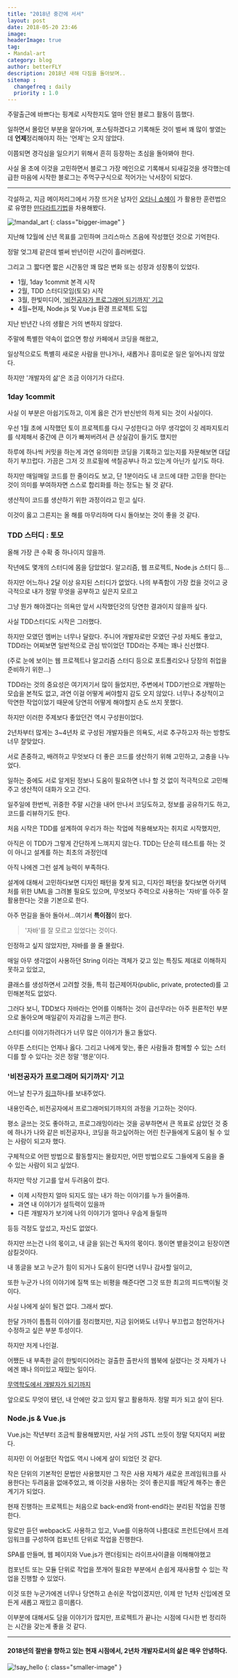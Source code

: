 ```yaml
---
title: "2018년 중간에 서서"
layout: post
date: 2018-05-20 23:46
image: 
headerImage: true
tag:
- Mandal-art 
category: blog
author: betterFLY
description: 2018년 새해 다짐을 돌아보며..
sitemap :
  changefreq : daily
  priority : 1.0
---
```



주말출근에 바쁘다는 핑계로 시작한지도 얼마 안된 블로그 활동이 뜸했다.

일하면서 몰랐던 부분을 알아가며, 포스팅하겠다고 기록해둔 것이 벌써 꽤 많이 쌓였는데 **언제**정리해야지 하는 '언제'는 오지 않았다.

이쯤되면 경각심을 일으키기 위해서 흔히 등장하는 초심을 돌아봐야 한다.

사실 올 초에 이것을 고민하면서 블로그 가장 메인으로 기록해서 되새길것을 생각했는데 급한 마음에 시작한 블로그는 주먹구구식으로 적어가는 낙서장이 되었다.

---

각설하고, 지금 메이저리그에서 가장 뜨거운 남자인 [오타니 쇼헤이](https://namu.wiki/w/%EC%98%A4%ED%83%80%EB%8B%88%20%EC%87%BC%ED%97%A4%EC%9D%B4) 가 활용한 훈련법으로 유명한 [만다라트기법](https://www.facebook.com/hantennis/posts/1704397349774019/)을 차용해봤다.

![!mandal_art](/assets/images/180520/mandal_art.png)
{: class="bigger-image" }

지난해 12월에 신년 목표를 고민하며 크리스마스 즈음에 작성했던 것으로 기억한다.

정말 엊그제 같은데 벌써 반년이란 시간이 흘러버렸다.

그리고 그 짧다면 짧은 시간동안 꽤 많은 변화 또는 성장과 성장통이 있었다.

- 1월, 1day 1commit 본격 시작
- 2월, TDD 스터디모임(토모) 시작
- 3월, 한빛미디어, ['비전공자가 프로그래머 되기까지' 기고](http://www.realhanbit.co.kr/books/132/pages/1313/preview)
- 4월~현재, Node.js 및 Vue.js 환경 프로젝트 도입

지난 반년간 나의 생활은 거의 변하지 않았다.

주말에 특별한 약속이 없으면 항상 카페에서 코딩을 해왔고,

일상적으로도 특별히 새로운 사람을 만나거나, 새롭거나 흥미로운 일은 일어나지 않았다.

하지만 '개발자의 삶'은 조금 이야기가 다르다.

### 1day 1commit
사실 이 부분은 아쉽기도하고, 이게 옳은 건가 반신반의 하게 되는 것이 사실이다.

우선 1월 초에 시작했던 토이 프로젝트를 다시 구성한다고 아무 생각없이 깃 레파지토리를 삭제해서 중간에 큰 이가 빠져버려서 큰 상실감이 들기도 했지만

하루에 하나씩 커밋을 하는게 과연 유의미한 코딩을 기록하고 있는지를 자문해보면 대답하기 부끄럽다. 가끔은 그저 깃 프로필에 색칠공부나 하고 있는게 아닌가 싶기도 하다.

하지만 매일매일 코드를 한 줄이라도 보고, 단 1분이라도 내 코드에 대한 고민을 한다는 것이 의미를 부여하자면 스스로 합리화를 하는 정도는 될 것 같다.

생산적이 코드를 생산하기 위한 과정이라고 믿고 싶다.

이것이 옳고 그른지는 올 해를 마무리하며 다시 돌아보는 것이 좋을 것 같다.


### TDD 스터디 : 토모
올해 가장 큰 수확 중 하나이지 않을까.

작년에도 몇개의 스터디에 몸을 담았었다. 알고리즘, 웹 프로젝트, Node.js 스터디 등...

하지만 어느하나 2달 이상 유지된 스터디가 없었다. 나의 부족함이 가장 컸을 것이고 궁극적으로 내가 정말 무엇을 공부하고 싶은지 모르고

그냥 뭔가 해야겠다는 의욕만 앞서 시작했던것의 당연한 결과이지 않을까 싶다.

사실 TDD스터디도 시작은 그러했다.

하지만 모였던 멤버는 너무나 달랐다. 주니어 개발자로만 모였던 구성 자체도 좋았고, TDD라는 어찌보면 일반적으로 관심 밖이었던 TDD라는 주제는 꽤나 신선했다.

(주로 눈에 보이는 웹 프로젝트나 알고리즘 스터디 등으로 포트폴리오나 당장의 취업을 준비하기 위한...)

TDD라는 것의 중요성은 여기저기서 많이 들었지만, 주변에서 TDD기반으로 개발하는 모습을 본적도 없고, 과연 이걸 어떻게 써야할지 감도 오지 않았다. 너무나 추상적이고 막연한 작업이었기 때문에 당연히 어떻게 해야할지 손도 쓰지 못했다.

하지만 이러한 주제보다 좋았던건 역시 구성원이었다.

2년차부터 많게는 3~4년차 로 구성된 개발자들은 의욕도, 서로 추구하고자 하는 방향도 너무 잘맞았다.

서로 존중하고, 배려하고 무엇보다 더 좋은 코드를 생산하기 위해 고민하고, 고충을 나누었다.

일하는 중에도 서로 알게된 정보나 도움이 필요하면 너나 할 것 없이 적극적으로 고민해주고 생산적이 대화가 오고 간다.

일주일에 한번씩, 귀중한 주말 시간을 내어 만나서 코딩도하고, 정보를 공유하기도 하고, 코드를 리뷰하기도 한다.

처음 시작은 TDD를 설계하여 우리가 하는 작업에 적용해보자는 취지로 시작했지만,

아직은 이 TDD가 그렇게 간단하게 느껴지지 않는다. TDD는 단순히 테스트를 하는 것이 아니고 설계를 하는 최초의 과정인데

아직 나에겐 그런 설계 능력이 부족하다.

설계에 대해서 고민하다보면 디자인 패턴을 찾게 되고, 디자인 패턴을 찾다보면 아키텍처를 위한 UML을 그려볼 필요도 있으며, 무엇보다 주력으로 사용하는 '자바'를 아주 잘 활용한다는 것을 기본으로 한다.

아주 먼길을 돌아 돌아서...여기서 **특이점**이 왔다.

>'자바'를 잘 모르고 있었다는 것이다.

인정하고 싶지 않았지만, 자바를 쓸 줄 몰랐다.

매일 아무 생각없이 사용하던 String 이라는 객체가 갖고 있는 특징도 제대로 이해하지 못하고 있었고,

클래스를 생성하면서 고려할 것들, 특히 접근제어자(public, private, protected)를 고민해본적도 없었다.

그러다 보니, TDD보다 자바라는 언어를 이해하는 것이 급선무라는 아주 원론적인 부분으로 돌아오며 매일같이 자괴감을 느끼곤 한다.

스터디를 이야기하려다가 너무 많은 이야기가 돌고 돌았다.

아무튼 스터디는 언제나 옳다. 그리고 나에게 맞는, 좋은 사람들과 함께할 수 있는 스터디를 할 수 있다는 것은 정말 '행운'이다.


### '비전공자가 프로그래머 되기까지' 기고
어느날 친구가 [링크](http://www.hanbit.co.kr/realtime/project/view.html?hrp_code=PRJ7806847043)하나를 보내주었다.

내용인즉슨, 비전공자에서 프로그래머되기까지의 과정을 기고하는 것이다.

평소 글쓰는 것도 좋아하고, 프로그래밍이라는 것을 공부하면서 큰 목표로 삼았던 것 중에 하나가 나와 같은 비전공자나, 코딩을 하고싶어하는 어린 친구들에게 도움이 될 수 있는 사람이 되고자 했다.

구체적으로 어떤 방법으로 활동할지는 몰랐지만, 어떤 방법으로도 그들에게 도움을 줄 수 있는 사람이 되고 싶었다.

하지만 막상 기고를 앞서 두려움이 컸다. 
- 이제 시작한지 얼마 되지도 않는 내가 하는 이야기를 누가 들어줄까.
- 과연 내 이야기가 설득력이 있을까
- 다른 개발자가 보기에 나의 이야기가 얼마나 우숩게 들릴까

등등 걱정도 앞섰고, 자신도 없었다.

하지만 쓰는건 나의 몫이고, 내 글을 읽는건 독자의 몫이다. 똥이면 뱉을것이고 된장이면 삼킬것이다.

내 똥글을 보고 누군가 힘이 되거나 도움이 된다면 너무나 감사할 일이고,

또한 누군가 나의 이야기에 질책 또는 비평을 해준다면 그것 또한 최고의 피드백이될 것이다.

사실 나에게 실이 될건 없다. 그래서 썼다.

한달 가까이 틈틈히 이야기를 정리했지만, 지금 읽어봐도 너무나 부끄럽고 첨언하거나 수정하고 싶은 부분 투성이다.

하지만 저게 나인걸.

어쨌든 내 부족한 글이 한빛미디어라는 걸출한 출판사의 웹북에 실렸다는 것 자체가 나에겐 꽤나 의미있고 재밌는 일이다.

[무역학도에서 개발자가 되기까지](http://www.realhanbit.co.kr/books/132/pages/1313/preview)

앞으로도 무엇이 됐던, 내 안에만 갖고 있지 말고 활용하자. 정말 피가 되고 살이 된다.


### Node.js & Vue.js
Vue.js는 작년부터 조금씩 활용해봤지만, 사실 거의 JSTL 쓰듯이 정말 덕지덕지 써왔다. 

히자민 이 어설펐던 작업도 역시 나에게 살이 되었던 것 같다.

작은 단위의 기본적인 문법만 사용했지만 그 작은 사용 자체가 새로운 프레임워크를 사용한다는 두려움을 없애주었고, 왜 이것을 사용하는 것이 좋은지를 깨닫게 해주는 좋은 계기가 되었다.

현재 진행하는 프로젝트는 처음으로 back-end와 front-end라는 분리된 작업을 진행한다.

말로만 듣던 webpack도 사용하고 있고, Vue를 이용하여 나름대로 프런트단에서 프레임워크를 구성하여 컴포넌트 단위로 작업을 진행한다.

SPA를 만들며, 웹 페이지와 Vue.js가 랜더링되는 라이프사이클을 이해해야했고

컴포넌트 또는 모듈 단위로 작업을 쪼개어 필요한 부분에서 손쉽게 재사용할 수 있는 작업을 진행할 수 있었다.

이것 또한 누군가에겐 너무나 당연하고 손쉬운 작업이겠지만, 이제 만 1년차 신입에겐 모든게 새롭고 재밌고 흥미롭다.

이부분에 대해서도 담을 이야기가 많지만, 프로젝트가 끝나는 시점에 다시한 번 정리하는 시간을 갖는게 좋을 것 같다.

---

#### 2018년의 절반을 향하고 있는 현재 시점에서, 2년차 개발자로서의 삶은 매우 안녕하다.

![!say_hello](/assets/images/180520/hello.png)
{: class="smaller-image" }
